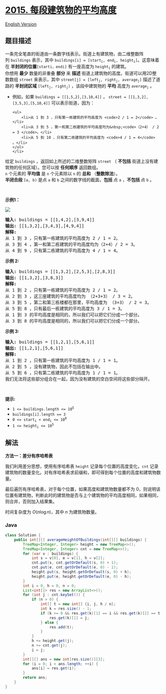 # [2015. 每段建筑物的平均高度](https://leetcode.cn/problems/average-height-of-buildings-in-each-segment)

[English Version](/solution/2000-2099/2015.Average%20Height%20of%20Buildings%20in%20Each%20Segment/README_EN.md)

## 题目描述

<p>一条完全笔直的街道由一条数字线表示。街道上有建筑物，由二维整数阵列&nbsp;<code>buildings</code> 表示，其中 <code>buildings[i] = [start<sub>i</sub>, end<sub>i</sub>, height<sub>i</sub>]</code>。这意味着在 <strong>半封闭的位置</strong><code>[starti，endi]</code> 有一座高度为&nbsp;<code>height<sub>i</sub></code>&nbsp;的建筑。<br />
你想用 <strong>最少</strong> 数量的非重叠 <strong>部分</strong> 来 <strong>描述</strong> 街道上建筑物的高度。街道可以用2D整数数组&nbsp;<code>street</code>&nbsp;来表示，其中&nbsp;<code>street[j] = [left<sub>j</sub>, right<sub>j</sub>, average<sub>j</sub>]</code>&nbsp;描述了道路的 <strong>半封闭区域</strong>&nbsp;<code>[left<sub>j</sub>, right<sub>j</sub>)</code>&nbsp;，该段中建筑物的 <strong>平均</strong> 高度为&nbsp;<code>average<sub>j</sub></code> 。</p>

<ul>
	<li>例如，如果&nbsp;<code>buildings = [[1,5,2],[3,10,4]]</code>&nbsp;，&nbsp;<code>street = [[1,3,2],[3,5,3],[5,10,4]]</code>&nbsp;可以表示街道，因为：

    <ul>
    	<li>从 1 到 3 ，只有第一栋建筑的平均高度为 <code>2 / 1 = 2</code> 。</li>
    	<li>从 3 到 5 ，第一和第二栋建筑的平均高度均为&nbsp;<code>（2+4） / 2 = 3 </code>。</li>
    	<li>从 5 到 10 ，只有第二栋建筑的平均高度为 <code>4 / 1 = 4</code> 。</li>
    </ul>
    </li>

</ul>

<p>给定&nbsp;<code>buildings</code> ，返回如上所述的二维整数矩阵<em>&nbsp;</em><code>street</code><em>&nbsp;</em>（ <strong>不包括</strong> 街道上没有建筑物的任何区域）。您可以按 <strong>任何顺序</strong> 返回数组。<br />
<code>n</code> 个元素的 <strong>平均值</strong> 是 <code>n</code> 个元素除以&nbsp;<code>n</code> 的 <strong>总和</strong> （<strong>整数除法</strong>）。<br />
<strong>半闭合段</strong>&nbsp;<code>[a, b)</code>&nbsp;是点&nbsp;<code>a</code>&nbsp;和 <code>b</code> 之间的数字线的截面，<strong>包括</strong> 点 <code>a</code> ，<strong>不包括&nbsp;</strong>点 <code>b</code> 。</p>

<p>&nbsp;</p>

<p><strong>示例1：</strong></p>
<img src="https://fastly.jsdelivr.net/gh/doocs/leetcode@main/solution/2000-2099/2015.Average%20Height%20of%20Buildings%20in%20Each%20Segment/images/image-20210921224001-2.png" />
<pre>
<strong>输入:</strong> buildings = [[1,4,2],[3,9,4]]
<strong>输出:</strong> [[1,3,2],[3,4,3],[4,9,4]]
<strong>解释:</strong>
从 1 到 3 ，只有第一栋建筑的平均高度为 2 / 1 = 2。
从 3 到 4 ，第一和第二栋建筑的平均高度均为（2+4）/ 2 = 3。
从 4 到 9 ，只有第二栋建筑的平均高度为 4 / 1 = 4。
</pre>

<p><strong>示例 2:</strong></p>

<pre>
<strong>输入:</strong> buildings = [[1,3,2],[2,5,3],[2,8,3]]
<strong>输出:</strong> [[1,3,2],[3,8,3]]
<strong>解释:</strong>
从 1 到 2 ，只有第一栋建筑的平均高度为 2 / 1 = 2。
从 2 到 3 ，这三座建筑的平均高度均为 （2+3+3） / 3 = 2。
从 3 到 5 ，第二和第三栋楼都在那里，平均高度为 （3+3） / 2 = 3。
从 5 到 8 ，只有最后一栋建筑的平均高度为 3 / 1 = 3。
从 1 到 3 的平均高度是相同的，所以我们可以把它们分成一个部分。
从 3 到 8 的平均高度是相同的，所以我们可以把它们分成一个部分。
</pre>

<p><strong>示例 3:</strong></p>

<pre>
<strong>输入:</strong> buildings = [[1,2,1],[5,6,1]]
<strong>输出:</strong> [[1,2,1],[5,6,1]]
<strong>解释:</strong>
从 1 到 2 ，只有第一栋建筑的平均高度为 1 / 1 = 1。
从 2 到 5 ，没有建筑物，因此不包括在输出中。
从 5 到 6 ，只有第二栋建筑的平均高度为 1 / 1 = 1。
我们无法将这些部分组合在一起，因为没有建筑的空白空间将这些部分隔开。
</pre>

<p>&nbsp;</p>

<p><strong>提示:</strong></p>

<ul>
	<li><code>1 &lt;= buildings.length &lt;= 10<sup>5</sup></code></li>
	<li><code>buildings[i].length == 3</code></li>
	<li><code>0 &lt;= start<sub>i</sub> &lt; end<sub>i</sub> &lt;= 10<sup>8</sup></code></li>
	<li><code>1 &lt;= height<sub>i</sub> &lt;= 10<sup>5</sup></code></li>
</ul>

## 解法

**方法一：差分有序哈希表**

我们利用差分思想，使用有序哈希表 `height` 记录每个位置的高度变化，`cnt` 记录建筑物的数量变化。对有序哈希表求前缀和，即可得到每个位置的高度和建筑物数量。

最后遍历有序哈希表，对于每个位置，如果高度和建筑物数量都不为 0，则说明该位置有建筑物，判断此时的建筑物是否与上个建筑物的平均高度相同，如果相同，则合并，否则加入结果集。

时间复杂度为 $O(n\log n)$，其中 $n$ 为建筑物数量。

### **Java**

```java
class Solution {
    public int[][] averageHeightOfBuildings(int[][] buildings) {
        TreeMap<Integer, Integer> height = new TreeMap<>();
        TreeMap<Integer, Integer> cnt = new TreeMap<>();
        for (var v : buildings) {
            int s = v[0], e = v[1], h = v[2];
            cnt.put(s, cnt.getOrDefault(s, 0) + 1);
            cnt.put(e, cnt.getOrDefault(e, 0) - 1);
            height.put(s, height.getOrDefault(s, 0) + h);
            height.put(e, height.getOrDefault(e, 0) - h);
        }
        int i = 0, h = 0, n = 0;
        List<int[]> res = new ArrayList<>();
        for (int j : cnt.keySet()) {
            if (n > 0) {
                int[] t = new int[] {i, j, h / n};
                int k = res.size() - 1;
                if (k >= 0 && res.get(k)[1] == i && res.get(k)[2] == t[2]) {
                    res.get(k)[1] = j;
                } else {
                    res.add(t);
                }
            }
            h += height.get(j);
            n += cnt.get(j);
            i = j;
        }
        int[][] ans = new int[res.size()][3];
        for (i = 0; i < ans.length; ++i) {
            ans[i] = res.get(i);
        }
        return ans;
    }
}
```
